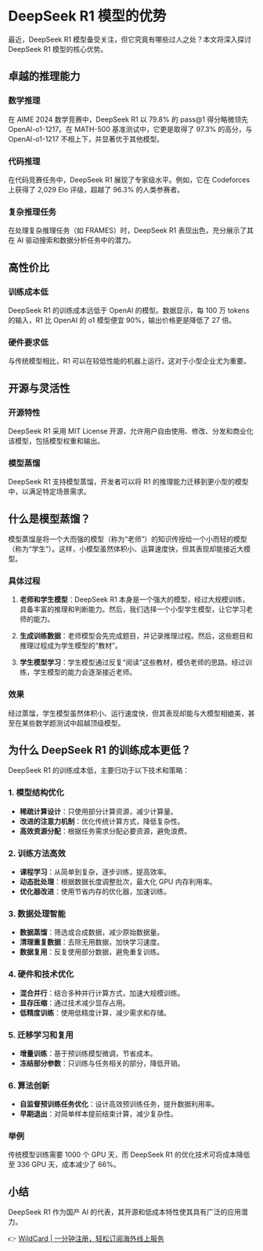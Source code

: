# DeepSeek R1 模型的优势

最近，DeepSeek R1 模型备受关注，但它究竟有哪些过人之处？本文将深入探讨 DeepSeek R1 模型的核心优势。

## 卓越的推理能力

### 数学推理

在 AIME 2024 数学竞赛中，DeepSeek R1 以 79.8% 的 pass@1 得分略微领先 OpenAI-o1-1217。在 MATH-500 基准测试中，它更是取得了 97.3% 的高分，与 OpenAI-o1-1217 不相上下，并显著优于其他模型。

### 代码推理

在代码竞赛任务中，DeepSeek R1 展现了专家级水平。例如，它在 Codeforces 上获得了 2,029 Elo 评级，超越了 96.3% 的人类参赛者。

### 复杂推理任务

在处理复杂推理任务（如 FRAMES）时，DeepSeek R1 表现出色，充分展示了其在 AI 驱动搜索和数据分析任务中的潜力。

## 高性价比

### 训练成本低

DeepSeek R1 的训练成本远低于 OpenAI 的模型。数据显示，每 100 万 tokens 的输入，R1 比 OpenAI 的 o1 模型便宜 90%，输出价格更是降低了 27 倍。

### 硬件要求低

与传统模型相比，R1 可以在较低性能的机器上运行，这对于小型企业尤为重要。

## 开源与灵活性

### 开源特性

DeepSeek R1 采用 MIT License 开源，允许用户自由使用、修改、分发和商业化该模型，包括模型权重和输出。

### 模型蒸馏

DeepSeek R1 支持模型蒸馏，开发者可以将 R1 的推理能力迁移到更小型的模型中，以满足特定场景需求。

## 什么是模型蒸馏？

模型蒸馏是将一个大而强的模型（称为“老师”）的知识传授给一个小而轻的模型（称为“学生”）。这样，小模型虽然体积小、运算速度快，但其表现却能接近大模型。

### 具体过程

1. **老师和学生模型**：DeepSeek R1 本身是一个强大的模型，经过大规模训练，具备丰富的推理和判断能力。然后，我们选择一个小型学生模型，让它学习老师的能力。

2. **生成训练数据**：老师模型会先完成题目，并记录推理过程。然后，这些题目和推理过程成为学生模型的“教材”。

3. **学生模型学习**：学生模型通过反复“阅读”这些教材，模仿老师的思路。经过训练，学生模型的能力会逐渐接近老师。

### 效果

经过蒸馏，学生模型虽然体积小、运行速度快，但其表现却能与大模型相媲美，甚至在某些数学题测试中超越顶级模型。

## 为什么 DeepSeek R1 的训练成本更低？

DeepSeek R1 的训练成本低，主要归功于以下技术和策略：

### 1. 模型结构优化

- **稀疏计算设计**：只使用部分计算资源，减少计算量。
- **改进的注意力机制**：优化传统计算方式，降低复杂性。
- **高效资源分配**：根据任务需求分配必要资源，避免浪费。

### 2. 训练方法高效

- **课程学习**：从简单到复杂，逐步训练，提高效率。
- **动态批处理**：根据数据长度调整批次，最大化 GPU 内存利用率。
- **优化器改进**：使用节省内存的优化器，加速训练。

### 3. 数据处理智能

- **数据蒸馏**：筛选或合成数据，减少原始数据量。
- **清理重复数据**：去除无用数据，加快学习速度。
- **数据复用**：反复使用部分数据，避免重复训练。

### 4. 硬件和技术优化

- **混合并行**：结合多种并行计算方式，加速大规模训练。
- **显存压缩**：通过技术减少显存占用。
- **低精度训练**：使用低精度计算，减少需求和存储。

### 5. 迁移学习和复用

- **增量训练**：基于预训练模型微调，节省成本。
- **冻结部分参数**：只训练与任务相关的部分，降低开销。

### 6. 算法创新

- **自监督预训练任务优化**：设计高效预训练任务，提升数据利用率。
- **早期退出**：对简单样本提前结束计算，减少复杂性。

### 举例

传统模型训练需要 1000 个 GPU 天，而 DeepSeek R1 的优化技术可将成本降低至 336 GPU 天，成本减少了 66%。

## 小结

DeepSeek R1 作为国产 AI 的代表，其开源和低成本特性使其具有广泛的应用潜力。

👉 [WildCard | 一分钟注册，轻松订阅海外线上服务](https://bbtdd.com/WildCard)